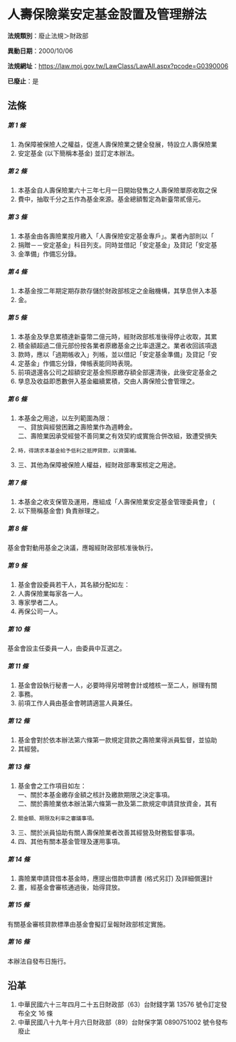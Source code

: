 # 人壽保險業安定基金設置及管理辦法

**法規類別**：廢止法規＞財政部

**異動日期**：2000/10/06  

**法規網址**：https://law.moj.gov.tw/LawClass/LawAll.aspx?pcode=G0390006

**已廢止**：是



## 法條
##### 第 1 條
1. 為保障被保險人之權益，促進人壽保險業之健全發展，特設立人壽保險業
1. 安定基金 (以下簡稱本基金) 並訂定本辦法。

##### 第 2 條
1. 本基金自人壽保險業六十三年七月一日開始發售之人壽保險單原收取之保
1. 費中，抽取千分之五作為基金來源。基金總額暫定為新臺幣貳億元。

##### 第 3 條
1. 本基金由各壽險業按月繳入「人壽保險安定基金專戶」。業者內部則以「
1. 捐贈－－安定基金」科目列支。同時並借記「安定基金」及貸記「安定基
1. 金準備」作備忘分錄。

##### 第 4 條
1. 本基金按二年期定期存款存儲於財政部核定之金融機構，其孳息併入本基
1. 金。

##### 第 5 條
1. 本基金及孳息累積達新臺幣二億元時，經財政部核准後得停止收取，其累
1. 積金額超過二億元部份按各業者原繳基金之比率退還之。業者收回該項退
1. 款時，應以「過期帳收入」列帳，並以借記「安定基金準備」及貸記「安
1. 定基金」作備忘分錄，俾帳表能同時表現。
1. 前項退還各公司之超額安定基金照原繳存額全部還清後，此後安定基金之
1. 孳息及收益即悉數併入基金繼續累積，交由人壽保險公會管理之。

##### 第 6 條
1. 本基金之用途，以左列範圍為限：  
一、貸放與經營困難之壽險業作為週轉金。  
二、壽險業因承受經營不善同業之有效契約或實施合併改組，致遭受損失
1.     時，得請求本基金給予低利之抵押貸款，以資彌補。
1. 三、其他為保障被保險人權益，經財政部專案核定之用途。

##### 第 7 條
1. 本基金之收支保管及運用，應組成「人壽保險業安定基金管理委員會」 (
1. 以下簡稱基金會) 負責辦理之。

##### 第 8 條
基金會對動用基金之決議，應報經財政部核准後執行。

##### 第 9 條
1. 基金會設委員若干人，其名額分配如左：
1. 人壽保險業每家各一人。
1. 專家學者二人。
1. 再保公司一人。

##### 第 10 條
基金會設主任委員一人，由委員中互選之。

##### 第 11 條
1. 基金會設執行秘書一人，必要時得另增聘會計或稽核一至二人，辦理有關
1. 事務。
1. 前項工作人員由基金會聘請適當人員兼任。

##### 第 12 條
1. 基金會對於依本辦法第六條第一款規定貸款之壽險業得派員監督，並協助
1. 其經營。

##### 第 13 條
1. 基金會之工作項目如左：  
一、關於本基金繳存金額之核計及繳款期限之決定事項。  
二、關於壽險業依本辦法第六條第一款及第二款規定申請貸放資金，其有
1.     關金額、期限及利率之審議事項。
1. 三、關於派員協助有關人壽保險業者改善其經營及財務監督事項。
1. 四、其他有關本基金管理及運用事項。

##### 第 14 條
1. 壽險業申請貸借本基金時，應提出借款申請書 (格式另訂) 及詳細償還計
1. 畫，經基金會審核通過後，始得貸放。

##### 第 15 條
有關基金審核貸款標準由基金會擬訂呈報財政部核定實施。

##### 第 16 條
本辦法自發布日施行。

## 沿革
1. 中華民國六十三年四月二十五日財政部（63）台財錢字第 13576 號令訂定發布全文 16 條
1. 中華民國八十九年十月六日財政部（89）台財保字第 0890751002  號令發布廢止
